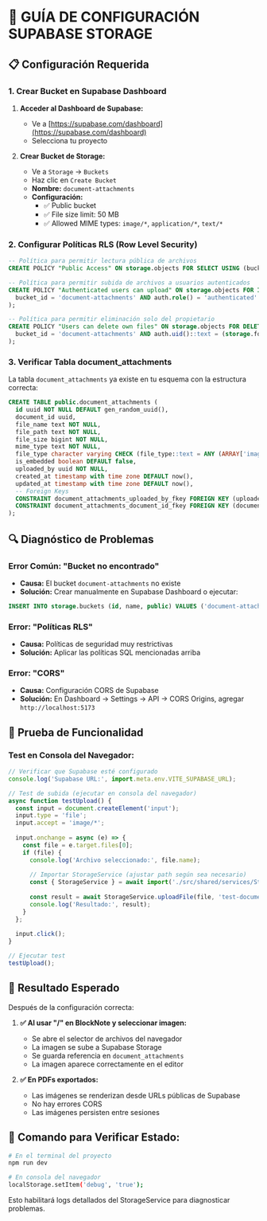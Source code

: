 # 🔧 GUÍA DE CONFIGURACIÓN SUPABASE STORAGE

## 📋 **Configuración Requerida**

### **1. Crear Bucket en Supabase Dashboard**

1. **Acceder al Dashboard de Supabase:**
   - Ve a [https://supabase.com/dashboard](https://supabase.com/dashboard)
   - Selecciona tu proyecto

2. **Crear Bucket de Storage:**
   - Ve a `Storage` → `Buckets`
   - Haz clic en `Create Bucket`
   - **Nombre:** `document-attachments`
   - **Configuración:**
     - ✅ Public bucket
     - ✅ File size limit: 50 MB
     - ✅ Allowed MIME types: `image/*`, `application/*`, `text/*`

### **2. Configurar Políticas RLS (Row Level Security)**

```sql
-- Política para permitir lectura pública de archivos
CREATE POLICY "Public Access" ON storage.objects FOR SELECT USING (bucket_id = 'document-attachments');

-- Política para permitir subida de archivos a usuarios autenticados
CREATE POLICY "Authenticated users can upload" ON storage.objects FOR INSERT WITH CHECK (
  bucket_id = 'document-attachments' AND auth.role() = 'authenticated'
);

-- Política para permitir eliminación solo del propietario
CREATE POLICY "Users can delete own files" ON storage.objects FOR DELETE USING (
  bucket_id = 'document-attachments' AND auth.uid()::text = (storage.foldername(name))[1]
);
```

### **3. Verificar Tabla document_attachments**

La tabla `document_attachments` ya existe en tu esquema con la estructura correcta:

```sql
CREATE TABLE public.document_attachments (
  id uuid NOT NULL DEFAULT gen_random_uuid(),
  document_id uuid,
  file_name text NOT NULL,
  file_path text NOT NULL,
  file_size bigint NOT NULL,
  mime_type text NOT NULL,
  file_type character varying CHECK (file_type::text = ANY (ARRAY['image'::character varying, 'document'::character varying, 'spreadsheet'::character varying, 'other'::character varying]::text[])),
  is_embedded boolean DEFAULT false,
  uploaded_by uuid NOT NULL,
  created_at timestamp with time zone DEFAULT now(),
  updated_at timestamp with time zone DEFAULT now(),
  -- Foreign Keys
  CONSTRAINT document_attachments_uploaded_by_fkey FOREIGN KEY (uploaded_by) REFERENCES auth.users(id),
  CONSTRAINT document_attachments_document_id_fkey FOREIGN KEY (document_id) REFERENCES public.solution_documents(id)
);
```

## 🔍 **Diagnóstico de Problemas**

### **Error Común: "Bucket no encontrado"**
- **Causa:** El bucket `document-attachments` no existe
- **Solución:** Crear manualmente en Supabase Dashboard o ejecutar:

```sql
INSERT INTO storage.buckets (id, name, public) VALUES ('document-attachments', 'document-attachments', true);
```

### **Error: "Políticas RLS"**
- **Causa:** Políticas de seguridad muy restrictivas
- **Solución:** Aplicar las políticas SQL mencionadas arriba

### **Error: "CORS"**
- **Causa:** Configuración CORS de Supabase
- **Solución:** En Dashboard → Settings → API → CORS Origins, agregar `http://localhost:5173`

## 🧪 **Prueba de Funcionalidad**

### **Test en Consola del Navegador:**

```javascript
// Verificar que Supabase esté configurado
console.log('Supabase URL:', import.meta.env.VITE_SUPABASE_URL);

// Test de subida (ejecutar en consola del navegador)
async function testUpload() {
  const input = document.createElement('input');
  input.type = 'file';
  input.accept = 'image/*';
  
  input.onchange = async (e) => {
    const file = e.target.files[0];
    if (file) {
      console.log('Archivo seleccionado:', file.name);
      
      // Importar StorageService (ajustar path según sea necesario)
      const { StorageService } = await import('./src/shared/services/StorageService');
      
      const result = await StorageService.uploadFile(file, 'test-document-id', { isEmbedded: true });
      console.log('Resultado:', result);
    }
  };
  
  input.click();
}

// Ejecutar test
testUpload();
```

## 📱 **Resultado Esperado**

Después de la configuración correcta:

1. **✅ Al usar "/" en BlockNote y seleccionar imagen:**
   - Se abre el selector de archivos del navegador
   - La imagen se sube a Supabase Storage
   - Se guarda referencia en `document_attachments`
   - La imagen aparece correctamente en el editor

2. **✅ En PDFs exportados:**
   - Las imágenes se renderizan desde URLs públicas de Supabase
   - No hay errores CORS
   - Las imágenes persisten entre sesiones

## 🔧 **Comando para Verificar Estado:**

```bash
# En el terminal del proyecto
npm run dev

# En consola del navegador
localStorage.setItem('debug', 'true');
```

Esto habilitará logs detallados del StorageService para diagnosticar problemas.

